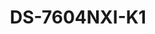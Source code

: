 ---
id: 7
title: "DS-7604NXI-K1"
slug: "nvr-7"
subTitle: "4-ch 1U K Series AcuSense 4K NVR – Smart & Efficient Surveillance"
category: "nvr"
imgCard: "/src/assets/images/nvr/DS-7604NXI-K1/DS-7604NXI-K1-1.png"
imgAlt: "DS-7604NXI-K1"
thumbnails: [
  "/src/assets/images/nvr/DS-7604NXI-K1/DS-7604NXI-K1-1.png"
]
features: [
  "Supports up to 4-ch IP camera inputs",
  "H.265+/H.265/H.264+/H.264 video formats",
  "Decoding: 1-ch@12MP, 2-ch@8MP, 4-ch@4MP, or 8-ch@1080p",
  "Handles up to 40 Mbps incoming bandwidth",
  "AcuSense technology for enhanced security & reduced manual effort"
]
rating: 4.5
reviewCount: 50
specifications: {
  Intelligent_Analytics: {
    AI_by_Device: {
      features: "Facial recognition, perimeter protection, motion detection 2.0"
    },
    AI_by_Camera: {
      features: "Facial recognition, perimeter protection, throwing objects from building, motion detection 2.0, ANPR, VCA"
    }
  },
  Facial_Recognition: {
    Face_Attributes: "N/A",
    Facial_Detection_and_Analytics: {
      features: "Face picture comparison, human face capture, face picture search"
    },
    Face_Picture_Library: {
      Libraries: "Up to 16",
      Max_Pictures: "20000",
      Picture_Size_Limit: "4 MB",
      Total_Capacity: "1 GB"
    },
    Facial_Detection_and_Analytics_Performance: {
      Channels: "1-ch, 4 MP; 1-ch, 8 MP"
    },
    Face_Picture_Comparison: {
      Channels: "2-ch"
    }
  },
  Video_and_Audio: {
    IP_Video_Input: "4-ch",
    Incoming_Bandwidth: "40 Mbps",
    Outgoing_Bandwidth: "80 Mbps",
    HDMI_Output: "1-ch, 4K (3840 × 2160)/30 Hz, 2K (2560 × 1440)/60 Hz, 1920 × 1080/60 Hz, 1600 × 1200/60 Hz, 1280 × 1024/60 Hz, 1280 × 720/60 Hz",
    VGA_Output: "1-ch, 1920 × 1080/60 Hz, 1280 × 1024/60 Hz, 1280 × 720/60 Hz",
    Video_Output_Mode: "HDMI1/VGA simultaneous output",
    CVBS_Output: "N/A",
    Audio_Output: "1-ch, RCA (Linear, 1 KΩ)",
    Two_Way_Audio: "1-ch, RCA (2.0 Vp-p, 1 KΩ, using the audio input)"
  },
  General: {
    Power_Supply: "12 VDC, 1.5 A",
    Consumption: "≤ 10 W (without HDD)",
    Working_Temperature: "-10 °C to 55 °C (14 °F to 131 °F)",
    Working_Humidity: "10% to 90%",
    Dimension: "320 mm × 240 mm × 48 mm (12.6 × 9.4 × 1.9)",
    Weight: "≤ 1 kg (without HDD, 2.2 lb.)"
  }
}
---